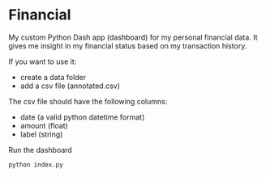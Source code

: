 # Financial

My custom Python Dash app (dashboard) for my personal financial data. It gives me insight in my financial status based on my transaction history.

If you want to use it:
 
 - create a data folder
 - add a csv file (annotated.csv)
 
The csv file should have the following columns:

- date (a valid python datetime format)
- amount (float)
- label (string)
  
Run the dashboard
```bash
python index.py 
```